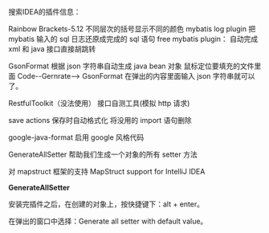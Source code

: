 搜索IDEA的插件信息：







Rainbow Brackets-5.12 不同层次的括号显示不同的颜色
mybatis log plugin 把 mybatis 输入的 sql 日志还原成完成的 sql 语句
free mybatis plugin：
自动完成 xml 和 java 接口直接胡跳转

GsonFormat 根据 json 字符串自动生成 java bean 对象
鼠标定位要填充的文件里面
Code--Gernrate--> GsonFormat 在弹出的内容里面输入 json 字符串就可以了。

RestfulToolkit（没法使用）
接口自测工具(模拟 http 请求)

save actions
保存时自动格式化
将没用的 import 语句删除

google-java-format
启用 google 风格代码

GenerateAllSetter 帮助我们生成一个对象的所有 setter 方法

对 mapstruct 框架的支持
MapStruct support for IntelliJ IDEA





**GenerateAllSetter**  

安装完插件之后，在创建的对象上，按快捷键下：alt + enter。

在弹出的窗口中选择：Generate all setter with default value。



